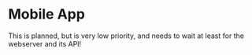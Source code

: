 Mobile App
=================

This is planned, but is very low priority, and needs to wait at least for the webserver and its API!
